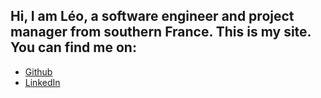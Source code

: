 ## Hi, I am Léo, a software engineer and project manager from southern France. This is my site. You can find me on:

- [Github](https://github.com/Leotomas)
- [LinkedIn](https://www.linkedin.com/in/l%C3%A9o-tomas-padovani/?originalSubdomain=fr)
